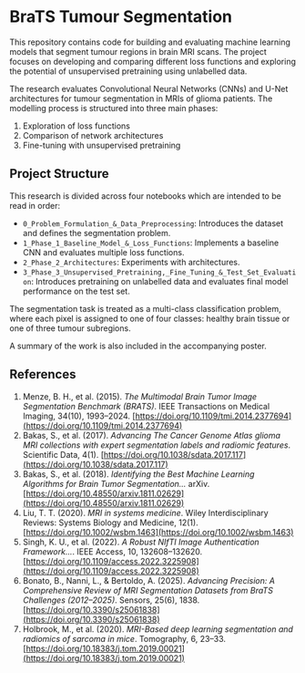 # BraTS Tumour Segmentation

This repository contains code for building and evaluating machine learning models that segment tumour regions in brain MRI scans. The project focuses on developing and comparing different loss functions and exploring the potential of unsupervised pretraining using unlabelled data.

The research evaluates Convolutional Neural Networks (CNNs) and U-Net architectures for tumour segmentation in MRIs of glioma patients. The modelling process is structured into three main phases:

1. Exploration of loss functions
2. Comparison of network architectures
3. Fine-tuning with unsupervised pretraining

## Project Structure

This research is divided across four notebooks which are intended to be read in order:

* `0_Problem_Formulation_&_Data_Preprocessing`: Introduces the dataset and defines the segmentation problem.
* `1_Phase_1_Baseline_Model_&_Loss_Functions`: Implements a baseline CNN and evaluates multiple loss functions.
* `2_Phase_2_Architectures`: Experiments with architectures.
* `3_Phase_3_Unsupervised_Pretraining,_Fine_Tuning_&_Test_Set_Evaluation`: Introduces pretraining on unlabelled data and evaluates final model performance on the test set.

The segmentation task is treated as a multi-class classification problem, where each pixel is assigned to one of four classes: healthy brain tissue or one of three tumour subregions.

A summary of the work is also included in the accompanying poster.

## References

1. Menze, B. H., et al. (2015). *The Multimodal Brain Tumor Image Segmentation Benchmark (BRATS)*. IEEE Transactions on Medical Imaging, 34(10), 1993–2024. [https://doi.org/10.1109/tmi.2014.2377694](https://doi.org/10.1109/tmi.2014.2377694)
2. Bakas, S., et al. (2017). *Advancing The Cancer Genome Atlas glioma MRI collections with expert segmentation labels and radiomic features*. Scientific Data, 4(1). [https://doi.org/10.1038/sdata.2017.117](https://doi.org/10.1038/sdata.2017.117)
3. Bakas, S., et al. (2018). *Identifying the Best Machine Learning Algorithms for Brain Tumor Segmentation...* arXiv. [https://doi.org/10.48550/arxiv.1811.02629](https://doi.org/10.48550/arxiv.1811.02629)
4. Liu, T. T. (2020). *MRI in systems medicine*. Wiley Interdisciplinary Reviews: Systems Biology and Medicine, 12(1). [https://doi.org/10.1002/wsbm.1463](https://doi.org/10.1002/wsbm.1463)
5. Singh, K. U., et al. (2022). *A Robust NIfTI Image Authentication Framework...*. IEEE Access, 10, 132608–132620. [https://doi.org/10.1109/access.2022.3225908](https://doi.org/10.1109/access.2022.3225908)
6. Bonato, B., Nanni, L., & Bertoldo, A. (2025). *Advancing Precision: A Comprehensive Review of MRI Segmentation Datasets from BraTS Challenges (2012–2025)*. Sensors, 25(6), 1838. [https://doi.org/10.3390/s25061838](https://doi.org/10.3390/s25061838)
7. Holbrook, M., et al. (2020). *MRI-Based deep learning segmentation and radiomics of sarcoma in mice*. Tomography, 6, 23–33. [https://doi.org/10.18383/j.tom.2019.00021](https://doi.org/10.18383/j.tom.2019.00021)

